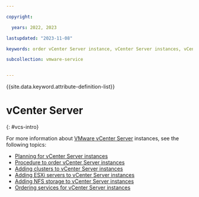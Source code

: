 ```yaml
---

copyright:

  years: 2022, 2023

lastupdated: "2023-11-08"

keywords: order vCenter Server instance, vCenter Server instances, vCenter Server order

subcollection: vmware-service


---
```


{{site.data.keyword.attribute-definition-list}}

# vCenter Server
{: #vcs-intro}

For more information about [VMware vCenter Server](/docs/vmwaresolutions?topic=vmwaresolutions-vc_vcenterserveroverview) instances, see the following topics:

* [Planning for vCenter Server instances](/docs/vmwaresolutions?topic=vmwaresolutions-vc_planning)
* [Procedure to order vCenter Server instances](/docs/vmwaresolutions?topic=vmwaresolutions-vc_orderinginstance-procedure)
* [Adding clusters to vCenter Server instances](/docs/vmwaresolutions?topic=vmwaresolutions-vc_addingclusters)
* [Adding ESXi servers to vCenter Server instances](/docs/vmwaresolutions?topic=vmwaresolutions-vc_addingservers)
* [Adding NFS storage to vCenter Server instances](/docs/vmwaresolutions?topic=vmwaresolutions-vc_addingnfs)
* [Ordering services for vCenter Server instances](/docs/vmwaresolutions?topic=vmwaresolutions-vc_addingservices)
